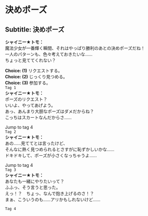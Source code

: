 # 決めポーズ

  
## Subtitle: 決めポーズ
  
**シャイニー★トモ：**  
魔法少女が一番輝く瞬間、それはやっぱり勝利のあとの決めポーズだね！  
一人のパターンも、色々考えておきたいな……  
ちょっと見ててくれない？  
  
**Choice: (1)**  リクエストする。  
**Choice: (2)**  じっくり見つめる。  
**Choice: (3)**  参加する。  
`Tag 1`  
**シャイニー★トモ：**  
ポーズのリクエスト？  
いいよ、やってあげよう。  
あっ、あんまり大胆なポーズはダメだからね？  
こっちはスカートなんだからさ……  
  
Jump to tag 4  
`Tag 2`  
**シャイニー★トモ：**  
あの……見ててとは言ったけど、  
そんなに熱く見つめられるとさすがに恥ずかしいかな……  
ドキドキして、ポーズが小さくなっちゃうよ……  
  
Jump to tag 4  
`Tag 3`  
**シャイニー★トモ：**  
あなたも一緒にやりたいって？  
ふふっ、そう言うと思った。  
えっ！？　ちょっ、なんで抱き上げるのさ！？  
まぁ、こういうのも……アリかもしれないけど……  
  
`Tag 4`  
